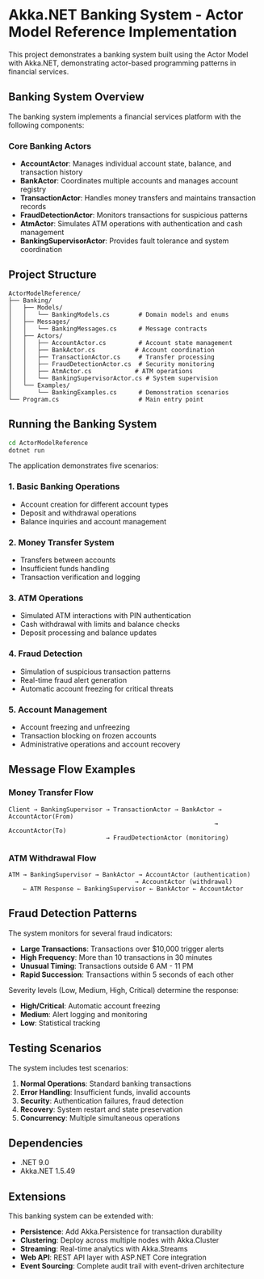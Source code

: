 # Akka.NET Banking System - Actor Model Reference Implementation

This project demonstrates a banking system built using the Actor Model with Akka.NET, demonstrating actor-based programming patterns in financial services.

## Banking System Overview

The banking system implements a financial services platform with the following components:

### Core Banking Actors

- **AccountActor**: Manages individual account state, balance, and transaction history
- **BankActor**: Coordinates multiple accounts and manages account registry
- **TransactionActor**: Handles money transfers and maintains transaction records
- **FraudDetectionActor**: Monitors transactions for suspicious patterns
- **AtmActor**: Simulates ATM operations with authentication and cash management
- **BankingSupervisorActor**: Provides fault tolerance and system coordination

## Project Structure

```
ActorModelReference/
├── Banking/
│   ├── Models/
│   │   └── BankingModels.cs        # Domain models and enums
│   ├── Messages/
│   │   └── BankingMessages.cs      # Message contracts
│   ├── Actors/
│   │   ├── AccountActor.cs         # Account state management
│   │   ├── BankActor.cs           # Account coordination
│   │   ├── TransactionActor.cs     # Transfer processing
│   │   ├── FraudDetectionActor.cs  # Security monitoring
│   │   ├── AtmActor.cs            # ATM operations
│   │   └── BankingSupervisorActor.cs # System supervision
│   └── Examples/
│       └── BankingExamples.cs      # Demonstration scenarios
└── Program.cs                      # Main entry point
```

## Running the Banking System

```bash
cd ActorModelReference
dotnet run
```

The application demonstrates five scenarios:

### 1. Basic Banking Operations
- Account creation for different account types
- Deposit and withdrawal operations
- Balance inquiries and account management

### 2. Money Transfer System
- Transfers between accounts
- Insufficient funds handling
- Transaction verification and logging

### 3. ATM Operations
- Simulated ATM interactions with PIN authentication
- Cash withdrawal with limits and balance checks
- Deposit processing and balance updates

### 4. Fraud Detection
- Simulation of suspicious transaction patterns
- Real-time fraud alert generation
- Automatic account freezing for critical threats

### 5. Account Management
- Account freezing and unfreezing
- Transaction blocking on frozen accounts
- Administrative operations and account recovery

## Message Flow Examples

### Money Transfer Flow
```
Client → BankingSupervisor → TransactionActor → BankActor → AccountActor(From) 
                                                         → AccountActor(To)
                           → FraudDetectionActor (monitoring)
```

### ATM Withdrawal Flow
```
ATM → BankingSupervisor → BankActor → AccountActor (authentication)
                                   → AccountActor (withdrawal)
    ← ATM Response ← BankingSupervisor ← BankActor ← AccountActor
```

## Fraud Detection Patterns

The system monitors for several fraud indicators:

- **Large Transactions**: Transactions over $10,000 trigger alerts
- **High Frequency**: More than 10 transactions in 30 minutes
- **Unusual Timing**: Transactions outside 6 AM - 11 PM
- **Rapid Succession**: Transactions within 5 seconds of each other

Severity levels (Low, Medium, High, Critical) determine the response:
- **High/Critical**: Automatic account freezing
- **Medium**: Alert logging and monitoring
- **Low**: Statistical tracking

## Testing Scenarios

The system includes test scenarios:

1. **Normal Operations**: Standard banking transactions
2. **Error Handling**: Insufficient funds, invalid accounts
3. **Security**: Authentication failures, fraud detection
4. **Recovery**: System restart and state preservation
5. **Concurrency**: Multiple simultaneous operations

## Dependencies

- .NET 9.0
- Akka.NET 1.5.49

## Extensions

This banking system can be extended with:

- **Persistence**: Add Akka.Persistence for transaction durability
- **Clustering**: Deploy across multiple nodes with Akka.Cluster
- **Streaming**: Real-time analytics with Akka.Streams
- **Web API**: REST API layer with ASP.NET Core integration
- **Event Sourcing**: Complete audit trail with event-driven architecture
